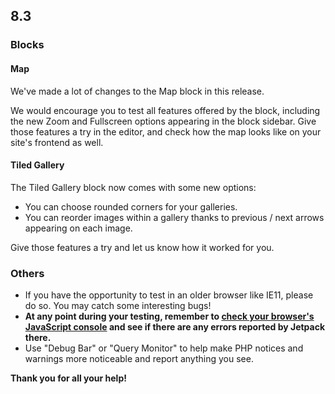 ## 8.3

### Blocks

#### Map

We've made a lot of changes to the Map block in this release.

We would encourage you to test all features offered by the block, including the new Zoom and Fullscreen options appearing in the block sidebar. Give those features a try in the editor, and check how the map looks like on your site's frontend as well.

#### Tiled Gallery

The Tiled Gallery block now comes with some new options:

- You can choose rounded corners for your galleries.
- You can reorder images within a gallery thanks to previous / next arrows appearing on each image.

Give those features a try and let us know how it worked for you.

### Others

- If you have the opportunity to test in an older browser like IE11, please do so. You may catch some interesting bugs!
- **At any point during your testing, remember to [check your browser's JavaScript console](https://codex.wordpress.org/Using_Your_Browser_to_Diagnose_JavaScript_Errors#Step_3:_Diagnosis) and see if there are any errors reported by Jetpack there.**
- Use "Debug Bar" or "Query Monitor" to help make PHP notices and warnings more noticeable and report anything you see.

**Thank you for all your help!**
